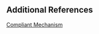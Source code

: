 ## Additional References

[Compliant Mechanism](https://public.websites.umich.edu/~awtar/PHD/Diaphragm.pdf)